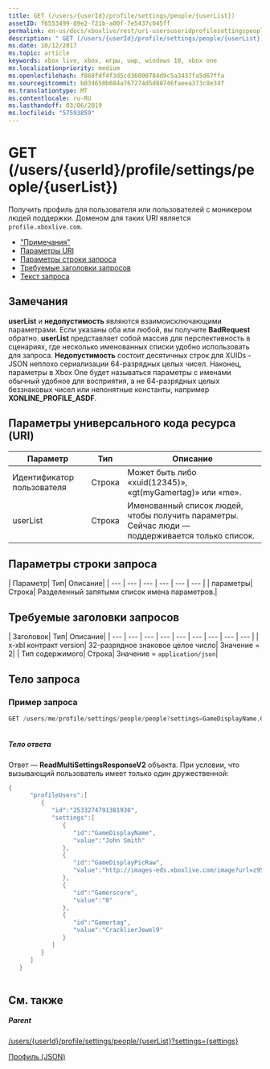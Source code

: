 ```yaml
---
title: GET (/users/{userId}/profile/settings/people/{userList})
assetID: f6553499-89e2-f21b-a00f-7e5437c045ff
permalink: en-us/docs/xboxlive/rest/uri-usersuseridprofilesettingspeopleuserlistget.html
description: " GET (/users/{userId}/profile/settings/people/{userList})"
ms.date: 10/12/2017
ms.topic: article
keywords: xbox live, xbox, игры, uwp, windows 10, xbox one
ms.localizationpriority: medium
ms.openlocfilehash: f868fdf4f3d5cd36000784d9c5a3437fa5d67ffa
ms.sourcegitcommit: b034650b684a767274d5d88746faeea373c8e34f
ms.translationtype: MT
ms.contentlocale: ru-RU
ms.lasthandoff: 03/06/2019
ms.locfileid: "57593859"
---
```

# <a name="get-usersuseridprofilesettingspeopleuserlist"></a>GET (/users/{userId}/profile/settings/people/{userList})
Получить профиль для пользователя или пользователей с моникером людей поддержки. Доменом для таких URI является `profile.xboxlive.com`.
 
  * ["Примечания"](#ID4EV)
  * [Параметры URI](#ID4EKB)
  * [Параметры строки запроса](#ID4EVB)
  * [Требуемые заголовки запросов](#ID4EQC)
  * [Текст запроса](#ID4E2D)
 
<a id="ID4EV"></a>

 
## <a name="remarks"></a>Замечания
 
**userList** и **недопустимость** являются взаимоисключающими параметрами. Если указаны оба или любой, вы получите **BadRequest** обратно. **userList** представляет собой массив для перспективность в сценариях, где несколько именованных списки удобно использовать для запроса. **Недопустимость** состоит десятичных строк для XUIDs - JSON неплохо сериализации 64-разрядных целых чисел. Наконец, параметры в Xbox One будет называться параметры с именами обычный удобное для восприятия, а не 64-разрядных целых беззнаковых чисел или непонятные константы, например **XONLINE_PROFILE_ASDF**.
  
<a id="ID4EKB"></a>

 
## <a name="uri-parameters"></a>Параметры универсального кода ресурса (URI)
 
| Параметр| Тип| Описание| 
| --- | --- | --- | 
| Идентификатор пользователя| Строка| Может быть либо «xuid(12345)», «gt(myGamertag)» или «me».| 
| userList| Строка| Именованный список людей, чтобы получить параметры. Сейчас люди — поддерживается только список.| 
  
<a id="ID4EVB"></a>

 
## <a name="query-string-parameters"></a>Параметры строки запроса
 
| Параметр| Тип| Описание| 
| --- | --- | --- | --- | --- | --- | 
| параметры| Строка| Разделенный запятыми список имена параметров.| 
  
<a id="ID4EQC"></a>

 
## <a name="required-request-headers"></a>Требуемые заголовки запросов
 
| Заголовок| Тип| Описание| 
| --- | --- | --- | --- | --- | --- | --- | --- | --- | 
| x-xbl контракт version| 32-разрядное знаковое целое число| Значение = 2| 
| Тип содержимого| Строка| Значение = <code>application/json</code>| 
  
<a id="ID4E2D"></a>

 
## <a name="request-body"></a>Тело запроса
 
<a id="ID4EBE"></a>

 
### <a name="sample-request"></a>Пример запроса
 

```cpp
GET /users/me/profile/settings/people/people?settings=GameDisplayName,GameDisplayPicRaw,Gamerscore,Gamertag
      
```

  
<a id="ID4EKE"></a>

  
 
<a id="ID4EME"></a>

 
##### <a name="response-body"></a>Тело ответа 
Ответ — **ReadMultiSettingsResponseV2** объекта. При условии, что вызывающий пользователь имеет только один дружественной:
  

```cpp
{
      "profileUsers":[
         {
            "id":"2533274791381930",
            "settings":[
               {
                  "id":"GameDisplayName",
                  "value":"John Smith"
               },
               {
                  "id":"GameDisplayPicRaw",
                  "value":"http://images-eds.xboxlive.com/image?url=z951ykn43p4FqWbbFvR2Ec.8vbDhj8G2Xe7JngaTToBrrCmIEEXHC9UNrdJ6P7KIN0gxC2r1YECCd3mf2w1FDdmFCpSokJWa2z7xtVrlzOyVSc6pPRdWEXmYtpS2xE4F&format=png&w=64&h=64"
               },
               {
                  "id":"Gamerscore",
                  "value":"0"
               },
               {
                  "id":"Gamertag",
                  "value":"CracklierJewel9"
               }
            ]
         }
      ]
   }
         
```

   
<a id="ID4E3E"></a>

 
## <a name="see-also"></a>См. также
 
<a id="ID4E5E"></a>

 
##### <a name="parent"></a>Parent 

[/users/{userId}/profile/settings/people/{userList}?settings={settings}](uri-usersuseridprofilesettingspeopleuserlist.md)

 [Профиль (JSON)](../../json/json-profile.md)

   